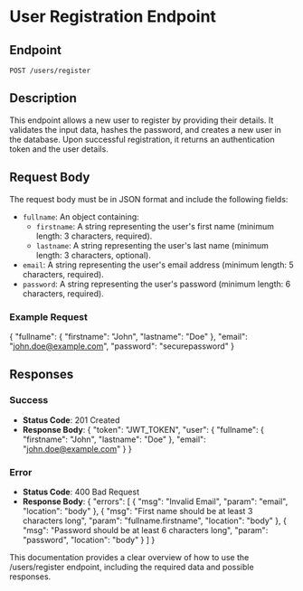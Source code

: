 # User Registration Endpoint

## Endpoint
`POST /users/register`

## Description
This endpoint allows a new user to register by providing their details. It validates the input data, hashes the password, and creates a new user in the database. Upon successful registration, it returns an authentication token and the user details.

## Request Body
The request body must be in JSON format and include the following fields:

- `fullname`: An object containing:
  - `firstname`: A string representing the user's first name (minimum length: 3 characters, required).
  - `lastname`: A string representing the user's last name (minimum length: 3 characters, optional).
- `email`: A string representing the user's email address (minimum length: 5 characters, required).
- `password`: A string representing the user's password (minimum length: 6 characters, required).

### Example Request
{
  "fullname": {
    "firstname": "John",
    "lastname": "Doe"
  },
  "email": "john.doe@example.com",
  "password": "securepassword"
}

## Responses

### Success
- **Status Code**: 201 Created
- **Response Body**:
{
  "token": "JWT_TOKEN",
  "user": {
    "fullname": {
      "firstname": "John",
      "lastname": "Doe"
    },
    "email": "john.doe@example.com"
  }
}

### Error
- **Status Code**: 400 Bad Request
- **Response Body**:
{
  "errors": [
    {
      "msg": "Invalid Email",
      "param": "email",
      "location": "body"
    },
    {
      "msg": "First name should be at least 3 characters long",
      "param": "fullname.firstname",
      "location": "body"
    },
    {
      "msg": "Password should be at least 6 characters long",
      "param": "password",
      "location": "body"
    }
  ]
}

This documentation provides a clear overview of how to use the /users/register endpoint, including the required data and possible responses.